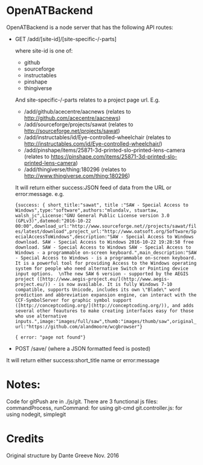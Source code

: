 OpenATBackend
================

OpenATBackend is a node server that has the following API routes:

* GET /add/[site-id]/[site-specific-/-parts]

	where site-id is one of:
 
	* github
	* sourceforge
	* instructables
	* pinshape
	* thingiverse
 
	And site-specific-/-parts relates to a project page url. E.g.

	* /add/github/acecentre/aacnews (relates to http://github.com/acecentre/aacnews) 
	* /add/sourceforge/projects/sawat (relates to http://sourceforge.net/projects/sawat)
	* /add/instructables/id/Eye-controlled-wheelchair  (relates to http://instructables.com/id/Eye-controlled-wheelchair/)
	* /add/pinshape/items/25871-3d-printed-slo-printed-lens-camera (relates to https://pinshape.com/items/25871-3d-printed-slo-printed-lens-camera)
	* /add/thingiverse/thing:180296 (relates to http://www.thingiverse.com/thing:180296)


	It will return either success:JSON feed of data from the URL or error:message. e.g.

	`{success: { short_title:"sawat", title :"SAW - Special Access to Windows",type:"software",authors:"mlundalv, stuartaw, walsh_jc",License:"GNU General Public License version 3.0 (GPLv3)",datemod:"2016-10-22 00:00",download_url:"http://www.sourceforge.net//projects/sawat/files/latest/download",project_url:"http://www.oatsoft.org/Software/SpecialAccessToWindows",description:"SAW - Special Access to Windows download. SAW - Special Access to Windows 2016-10-22 19:28:58 free download. SAW - Special Access to Windows SAW - Special Access to Windows - a programmable on-screen keyboard.",main_description:"SAW - Special Access to Windows - is a programmable on-screen keyboard. It is a powerful tool for providing Access to the Windows operating system for people who need alternative Switch or Pointing device input options.  \nThe new SAW 6 version - supported by the AEGIS project ([http://www.aegis-project.eu/](http://www.aegis-project.eu/)) - is now available. It is fully Windows 7-10 compatible, supports Unicode, includes its own \"Blade\" word prediction and abbreviation expansion engine, can interact with the CCF-SymbolServer for graphic symbol support ([http://conceptcoding.org/](http://conceptcoding.org/)), and adds several other feautures to make creating interfaces easy for those who use alternative inputs.",image:"images/full/saw",thumb:"images/thumb/saw",original_url:"https://github.com/alandmoore/wcgbrowser"}`

	`{ error: "page not found"}`

* POST /save/ (where a JSON formatted feed is posted)

It will return either success:short_title name or error:message




Notes:
======

Code for gitPush are in ./js/git.
There are 3 functional js files:
    commandProcess, runCommand: for using git-cmd
    git.controller.js: for using nodegit, simplegit


Credits
====

Original structure by Dante Greeve Nov. 2016

